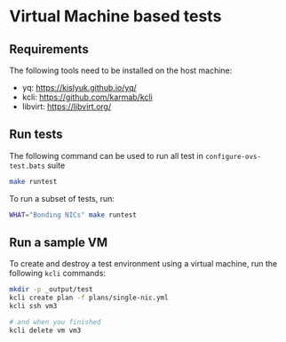 # Virtual Machine based tests

## Requirements

The following tools need to be installed on the host machine:
- yq: https://kislyuk.github.io/yq/
- kcli: https://github.com/karmab/kcli
- libvirt: https://libvirt.org/


## Run tests

The following command can be used to run all test in `configure-ovs-test.bats` suite

```sh
make runtest
```

To run a subset of tests, run:

```sh
WHAT="Bonding NICs" make runtest
```

## Run a sample VM

To create and destroy a test environment using a virtual machine, run the following `kcli` commands:

```sh
mkdir -p _output/test
kcli create plan -f plans/single-nic.yml
kcli ssh vm3

# and when you finished
kcli delete vm vm3
```
